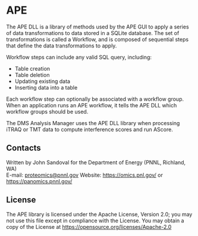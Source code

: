 # APE

The APE DLL is a library of methods used by the APE GUI 
to apply a series of data transformations to data stored 
in a SQLite database. The set of transformations is called 
a Workflow, and is composed of sequential steps that define 
the data transformations to apply.

Workflow steps can include any valid SQL query, including:
* Table creation
* Table deletion
* Updating existing data
* Inserting data into a table

Each workflow step can optionally be associated with a workflow group.
When an application runs an APE workflow, it tells the APE DLL which
workflow groups should be used.

The DMS Analysis Manager uses the APE DLL library when processing
iTRAQ or TMT data to compute interference scores and run AScore.

## Contacts

Written by John Sandoval for the Department of Energy (PNNL, Richland, WA) \
E-mail: proteomics@pnnl.gov
Website: https://omics.pnl.gov/ or https://panomics.pnnl.gov/

## License

The APE library is licensed under the Apache License, Version 2.0; you may not use this 
file except in compliance with the License.  You may obtain a copy of the 
License at https://opensource.org/licenses/Apache-2.0
